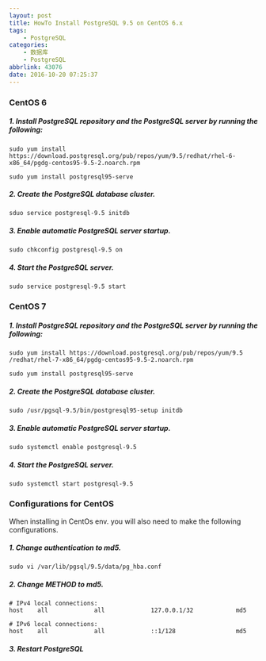 ```yaml
---
layout: post
title: HowTo Install PostgreSQL 9.5 on CentOS 6.x
tags: 
    - PostgreSQL
categories: 
    - 数据库
    - PostgreSQL
abbrlink: 43076
date: 2016-10-20 07:25:37
---
```


### CentOS 6


##### 1. Install PostgreSQL repository and the PostgreSQL server by running the following:
```
sudo yum install https://download.postgresql.org/pub/repos/yum/9.5/redhat/rhel-6-x86_64/pgdg-centos95-9.5-2.noarch.rpm

sudo yum install postgresql95-serve
```

##### 2. Create the PostgreSQL database cluster.
```
sduo service postgresql-9.5 initdb
```

##### 3. Enable automatic PostgreSQL server startup.
```
sudo chkconfig postgresql-9.5 on
```

##### 4. Start the PostgreSQL server.
```
sudo service postgresql-9.5 start
```

### CentOS 7


##### 1. Install PostgreSQL repository and the PostgreSQL server by running the following:
```
sudo yum install https://download.postgresql.org/pub/repos/yum/9.5 /redhat/rhel-7-x86_64/pgdg-centos95-9.5-2.noarch.rpm

sudo yum install postgresql95-serve
```

##### 2. Create the PostgreSQL database cluster.
```
sudo /usr/pgsql-9.5/bin/postgresql95-setup initdb
```

##### 3. Enable automatic PostgreSQL server startup.
```
sudo systemctl enable postgresql-9.5
```

##### 4. Start the PostgreSQL server.
```
sudo systemctl start postgresql-9.5
```

### Configurations for CentOS
When installing in CentOs env. you will also need to make the following configurations.

##### 1. Change authentication to md5.
```
sudo vi /var/lib/pgsql/9.5/data/pg_hba.conf
```

##### 2. Change METHOD to md5.
```
# IPv4 local connections:
host    all             all             127.0.0.1/32            md5

# IPv6 local connections:
host    all             all             ::1/128                 md5
```

##### 3. Restart PostgreSQL
